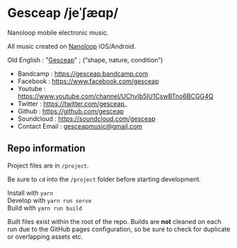 # Gesceap /jeˈʃæɑp/

Nanoloop mobile electronic music.

All music created on [Nanoloop](https://www.nanoloop.com) iOS/Android.

Old English : "[Gesceap](https://en.wiktionary.org/wiki/gesceap)" ; (“shape, nature, condition”)

* Bandcamp : https://gesceap.bandcamp.com
* Facebook : https://www.facebook.com/gesceap
* Youtube : https://www.youtube.com/channel/UChvIb5lU1CswBTno6BCGG4Q
* Twitter : https://twitter.com/gesceap_
* Github : https://github.com/gesceap
* Soundcloud : https://soundcloud.com/gesceap
* Contact Email : gesceapmusic@gmail.com

## Repo information
Project files are in `/project`.

Be sure to `cd` into the `/project` folder before starting development.

Install with `yarn`  
Develop with `yarn run serve`  
Build with `yarn run build`  

Built files exist within the root of the repo.
Builds are **not** cleaned on each run due to the GitHub pages configuration, so be sure to check for duplicate or overlapping assets etc.
